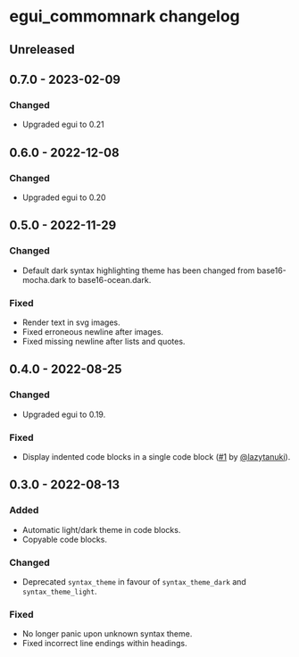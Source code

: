 # egui_commomnark changelog

## Unreleased

## 0.7.0 - 2023-02-09

### Changed

- Upgraded egui to 0.21

## 0.6.0 - 2022-12-08

### Changed

- Upgraded egui to 0.20

## 0.5.0 - 2022-11-29

### Changed

- Default dark syntax highlighting theme has been changed from base16-mocha.dark
  to base16-ocean.dark.

### Fixed

- Render text in svg images.
- Fixed erroneous newline after images.
- Fixed missing newline after lists and quotes.

## 0.4.0 - 2022-08-25

### Changed

- Upgraded egui to 0.19.

### Fixed

- Display indented code blocks in a single code block ([#1](https://github.com/lampsitter/egui_commonmark/pull/1) by [@lazytanuki](https://github.com/lazytanuki)).

## 0.3.0 - 2022-08-13

### Added

- Automatic light/dark theme in code blocks.
- Copyable code blocks.

### Changed

- Deprecated `syntax_theme` in favour of `syntax_theme_dark` and
  `syntax_theme_light`.

### Fixed

- No longer panic upon unknown syntax theme.
- Fixed incorrect line endings within headings.

